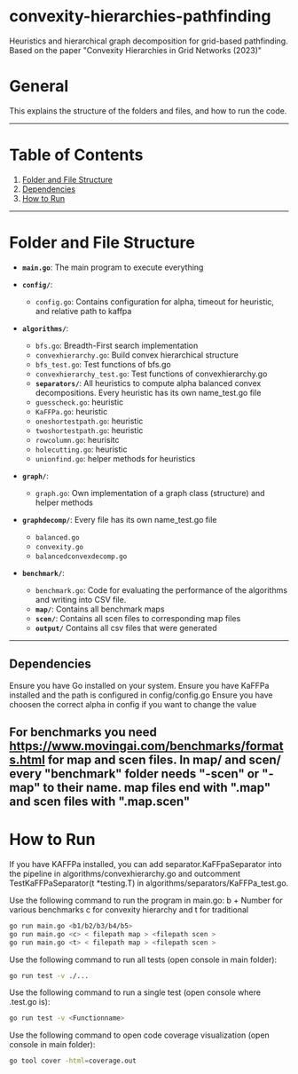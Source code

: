 # convexity-hierarchies-pathfinding
Heuristics and hierarchical graph decomposition for grid-based pathfinding. Based on the paper "Convexity Hierarchies in Grid Networks (2023)"

# General
This explains the structure of the folders and files, and how to run the code.

---

# Table of Contents

1. [Folder and File Structure](#folder-and-file-structure)
2. [Dependencies](#dependencies)
3. [How to Run](#how-to-run)

---

# Folder and File Structure

- **`main.go`**: The main program to execute everything

- **`config/`**:
  - `config.go`: Contains configuration for alpha, timeout for heuristic, and relative path to kaffpa

- **`algorithms/`**:  
  - `bfs.go`: Breadth-First search implementation
  - `convexhierarchy.go`: Build convex hierarchical structure
  - `bfs_test.go`: Test functions of bfs.go
  - `convexhierarchy_test.go`:  Test functions of convexhierarchy.go
  - **`separators/`**: All heuristics to compute alpha balanced convex decompositions. Every heuristic has its own name_test.go file
  - `guesscheck.go`: heuristic
  - `KaFFPa.go`: heuristic
  - `oneshortestpath.go`: heuristic
  - `twoshortestpath.go`: heuristic
  - `rowcolumn.go`: heurisitc
  - `holecutting.go`: heuristic
  - `unionfind.go`: helper methods for heuristics

- **`graph/`**:
  - `graph.go`: Own implementation of a graph class (structure) and helper methods

- **`graphdecomp/`**: Every file has its own name_test.go file
  - `balanced.go`
  - `convexity.go`
  - `balancedconvexdecomp.go`

- **`benchmark/`**:  
  - `benchmark.go`: Code for evaluating the performance of the algorithms and writing into CSV file.  
  - **`map/`**: Contains all benchmark maps
  - **`scen/`**: Contains all scen files to corresponding map files
  - **`output/`** Contains all csv files that were generated

---

## Dependencies

Ensure you have Go installed on your system.
Ensure you have KaFFPa installed and the path is configured in config/config.go
Ensure you have choosen the correct alpha in config if you want to change the value

For benchmarks you need https://www.movingai.com/benchmarks/formats.html for map and scen files.
In map/ and scen/ every "benchmark" folder needs  "-scen" or "-map" to their name.
map files end with ".map" and scen files with ".map.scen"
---

# How to Run
If you have KAFFPa installed, you can add separator.KaFFpaSeparator into the pipeline in algorithms/convexhierarchy.go and
outcomment TestKaFFPaSeparator(t *testing.T) in algorithms/separators/KaFFPa_test.go.

Use the following command to run the program in main.go:
b + Number for various benchmarks
c for convexity hierarchy and t for traditional 

```bash
go run main.go <b1/b2/b3/b4/b5>
go run main.go <c> < filepath map > <filepath scen >
go run main.go <t> < filepath map > <filepath scen >
```
Use the following command to run all tests (open console in main folder):
 ```bash
go run test -v ./...
```

Use the following command to run a single test (open console where <name>.test.go is):
 ```bash
go run test -v <Functionname>
```

Use the following command to open code coverage visualization (open console in main folder):
```bash
go tool cover -html=coverage.out
```
